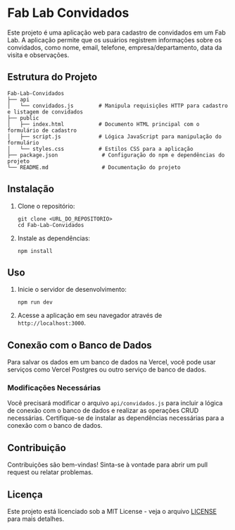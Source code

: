 # Fab Lab Convidados

Este projeto é uma aplicação web para cadastro de convidados em um Fab Lab. A aplicação permite que os usuários registrem informações sobre os convidados, como nome, email, telefone, empresa/departamento, data da visita e observações.

## Estrutura do Projeto

```
Fab-Lab-Convidados
├── api
│   └── convidados.js        # Manipula requisições HTTP para cadastro e listagem de convidados
├── public
│   ├── index.html           # Documento HTML principal com o formulário de cadastro
│   ├── script.js            # Lógica JavaScript para manipulação do formulário
│   └── styles.css           # Estilos CSS para a aplicação
├── package.json              # Configuração do npm e dependências do projeto
└── README.md                 # Documentação do projeto
```

## Instalação

1. Clone o repositório:
   ```
   git clone <URL_DO_REPOSITORIO>
   cd Fab-Lab-Convidados
   ```

2. Instale as dependências:
   ```
   npm install
   ```

## Uso

1. Inicie o servidor de desenvolvimento:
   ```
   npm run dev
   ```

2. Acesse a aplicação em seu navegador através de `http://localhost:3000`.

## Conexão com o Banco de Dados

Para salvar os dados em um banco de dados na Vercel, você pode usar serviços como Vercel Postgres ou outro serviço de banco de dados. 

### Modificações Necessárias

Você precisará modificar o arquivo `api/convidados.js` para incluir a lógica de conexão com o banco de dados e realizar as operações CRUD necessárias. Certifique-se de instalar as dependências necessárias para a conexão com o banco de dados.

## Contribuição

Contribuições são bem-vindas! Sinta-se à vontade para abrir um pull request ou relatar problemas.

## Licença

Este projeto está licenciado sob a MIT License - veja o arquivo [LICENSE](LICENSE) para mais detalhes.